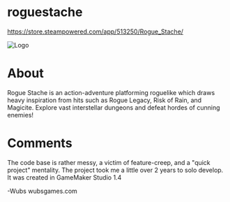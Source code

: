 # roguestache

https://store.steampowered.com/app/513250/Rogue_Stache/

![Logo](https://i.imgur.com/lud18LT.png)

# About
Rogue Stache is an action-adventure platforming roguelike which draws heavy inspiration from hits such as Rogue Legacy, Risk of Rain, and Magicite. Explore vast interstellar dungeons and defeat hordes of cunning enemies!

# Comments
The code base is rather messy, a victim of feature-creep, and a "quick project" mentality.
The project took me a little over 2 years to solo develop. 
It was created in GameMaker Studio 1.4


-Wubs
wubsgames.com
